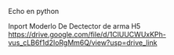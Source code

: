 Echo en python

Inport Moderlo De Dectector de arma H5
https://drive.google.com/file/d/1ClUUCWUxKPh-vus_cLB6f1d2IoRgMm6Q/view?usp=drive_link
